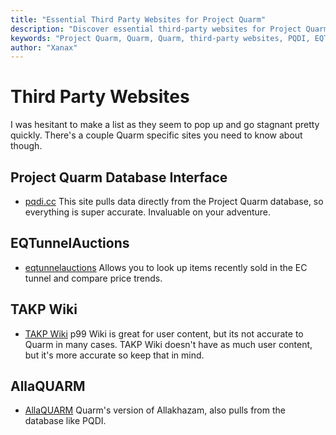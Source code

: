 ```yaml
---
title: "Essential Third Party Websites for Project Quarm"
description: "Discover essential third-party websites for Project Quarm, including the Project Quarm Database Interface, EQTunnelAuctions, TAKP Wiki, and AllaQUARM."
keywords: "Project Quarm, Quarm, Quarm, third-party websites, PQDI, EQTunnelAuctions, TAKP Wiki, AllaQUARM, EverQuest, TAKP"
author: "Xanax"
---
```


# Third Party Websites

I was hesitant to make a list as they seem to pop up and go stagnant pretty quickly. There's a couple Quarm specific sites you need to know about though.

## Project Quarm Database Interface 

- [pqdi.cc](https://www.pqdi.cc/) This site pulls data directly from the Project Quarm database, so everything is super accurate. Invaluable on your adventure.

## EQTunnelAuctions

- [eqtunnelauctions](https://www.eqtunnelauctions.com/) Allows you to look up items recently sold in the EC tunnel and compare price trends.

## TAKP Wiki

- [TAKP Wiki](https://wiki.takp.info/index.php/Main_Page) p99 Wiki is great for user content, but its not accurate to Quarm in many cases. TAKP Wiki doesn't have as much user content, but it's more accurate so keep that in mind.

## AllaQUARM

- [AllaQUARM](https://eqtunnelauctions.com/alla/) Quarm's version of Allakhazam, also pulls from the database like PQDI.
